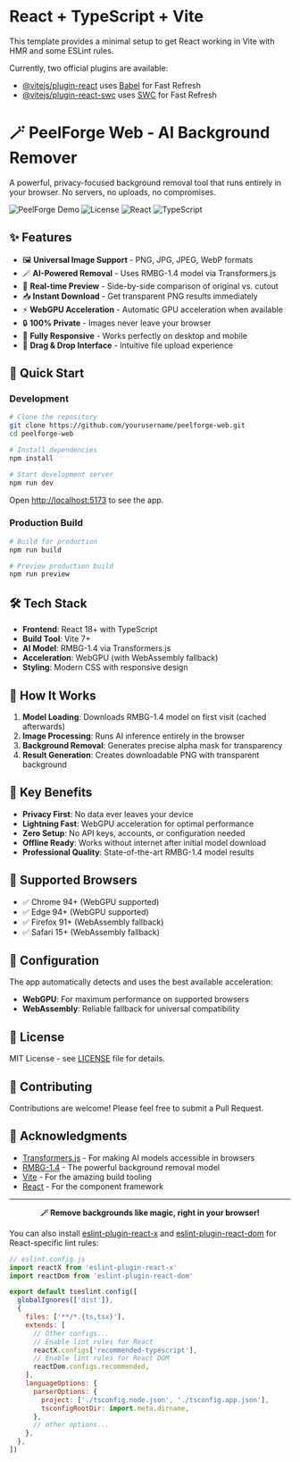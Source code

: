 # React + TypeScript + Vite

This template provides a minimal setup to get React working in Vite with HMR and some ESLint rules.

Currently, two official plugins are available:

- [@vitejs/plugin-react](https://github.com/vitejs/vite-plugin-react/blob/main/packages/plugin-react) uses [Babel](https://babeljs.io/) for Fast Refresh
- [@vitejs/plugin-react-swc](https://github.com/vitejs/vite-plugin-react/blob/main/packages/plugin-react-swc) uses [SWC](https://swc.rs/) for Fast Refresh

# 🪄 PeelForge Web - AI Background Remover

A powerful, privacy-focused background removal tool that runs entirely in your browser. No servers, no uploads, no compromises.

![PeelForge Demo](https://img.shields.io/badge/Demo-Live-brightgreen)
![License](https://img.shields.io/badge/License-MIT-blue)
![React](https://img.shields.io/badge/React-18+-blue)
![TypeScript](https://img.shields.io/badge/TypeScript-5+-blue)

## ✨ Features

- 🖼️ **Universal Image Support** - PNG, JPG, JPEG, WebP formats
- 🪄 **AI-Powered Removal** - Uses RMBG-1.4 model via Transformers.js
- 👀 **Real-time Preview** - Side-by-side comparison of original vs. cutout
- 📥 **Instant Download** - Get transparent PNG results immediately
- ⚡ **WebGPU Acceleration** - Automatic GPU acceleration when available
- 🔒 **100% Private** - Images never leave your browser
- 📱 **Fully Responsive** - Works perfectly on desktop and mobile
- 🎨 **Drag & Drop Interface** - Intuitive file upload experience

## 🚀 Quick Start

### Development

```bash
# Clone the repository
git clone https://github.com/yourusername/peelforge-web.git
cd peelforge-web

# Install dependencies
npm install

# Start development server
npm run dev
```

Open [http://localhost:5173](http://localhost:5173) to see the app.

### Production Build

```bash
# Build for production
npm run build

# Preview production build
npm run preview
```

## 🛠️ Tech Stack

- **Frontend**: React 18+ with TypeScript
- **Build Tool**: Vite 7+
- **AI Model**: RMBG-1.4 via Transformers.js
- **Acceleration**: WebGPU (with WebAssembly fallback)
- **Styling**: Modern CSS with responsive design

## 🎯 How It Works

1. **Model Loading**: Downloads RMBG-1.4 model on first visit (cached afterwards)
2. **Image Processing**: Runs AI inference entirely in the browser
3. **Background Removal**: Generates precise alpha mask for transparency
4. **Result Generation**: Creates downloadable PNG with transparent background

## 🌟 Key Benefits

- **Privacy First**: No data ever leaves your device
- **Lightning Fast**: WebGPU acceleration for optimal performance
- **Zero Setup**: No API keys, accounts, or configuration needed
- **Offline Ready**: Works without internet after initial model download
- **Professional Quality**: State-of-the-art RMBG-1.4 model results

## 📱 Supported Browsers

- ✅ Chrome 94+ (WebGPU supported)
- ✅ Edge 94+ (WebGPU supported)
- ✅ Firefox 91+ (WebAssembly fallback)
- ✅ Safari 15+ (WebAssembly fallback)

## 🔧 Configuration

The app automatically detects and uses the best available acceleration:

- **WebGPU**: For maximum performance on supported browsers
- **WebAssembly**: Reliable fallback for universal compatibility

## 📄 License

MIT License - see [LICENSE](LICENSE) file for details.

## 🤝 Contributing

Contributions are welcome! Please feel free to submit a Pull Request.

## 🙏 Acknowledgments

- [Transformers.js](https://huggingface.co/docs/transformers.js) - For making AI models accessible in browsers
- [RMBG-1.4](https://huggingface.co/briaai/RMBG-1.4) - The powerful background removal model
- [Vite](https://vitejs.dev/) - For the amazing build tooling
- [React](https://reactjs.org/) - For the component framework

---

<div align="center">
  <strong>🪄 Remove backgrounds like magic, right in your browser!</strong>
</div>

You can also install [eslint-plugin-react-x](https://github.com/Rel1cx/eslint-react/tree/main/packages/plugins/eslint-plugin-react-x) and [eslint-plugin-react-dom](https://github.com/Rel1cx/eslint-react/tree/main/packages/plugins/eslint-plugin-react-dom) for React-specific lint rules:

```js
// eslint.config.js
import reactX from 'eslint-plugin-react-x'
import reactDom from 'eslint-plugin-react-dom'

export default tseslint.config([
  globalIgnores(['dist']),
  {
    files: ['**/*.{ts,tsx}'],
    extends: [
      // Other configs...
      // Enable lint rules for React
      reactX.configs['recommended-typescript'],
      // Enable lint rules for React DOM
      reactDom.configs.recommended,
    ],
    languageOptions: {
      parserOptions: {
        project: ['./tsconfig.node.json', './tsconfig.app.json'],
        tsconfigRootDir: import.meta.dirname,
      },
      // other options...
    },
  },
])
```
